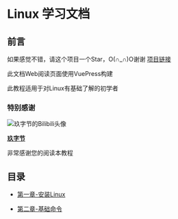 # Linux 学习文档

## 前言

如果感觉不错，请这个项目一个Star，O(∩_∩)O谢谢 [项目链接](https://github.com/Oca4a2e/Rocky-Linux-tutorial-doc)

此文档Web阅读页面使用VuePress构建

此教程适用于对Linux有基础了解的初学者

### 特别感谢

![玖字节的Bilibili头像](https://i0.hdslb.com/bfs/face/5a932e614352bd6c9485835d270f2bef57a575c3.jpg@240w_240h_1c_1s.webp)

**[玖字节](https://space.bilibili.com/1968552375)**

非常感谢您的阅读本教程

## 目录

- [第一章-安装Linux](doc/install-linux.md)

- [第二章-基础命令](doc/base-commands.md)
